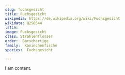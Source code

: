 ```yaml
---
slug: fuchsgesicht
title: Fuchsgesicht
wikipedia: https://de.wikipedia.org/wiki/Fuchsgesicht
wikidata: Q258544
latin:
image: Fuchsgesicht
class: Strahlenflosser
order:  Barschartige
family:  Kaninchenfische
species:  Fuchsgesicht

---
```


I am content.
